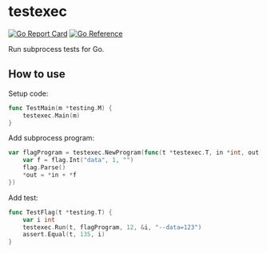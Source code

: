 # testexec

[![Go Report Card](https://goreportcard.com/badge/github.com/brian14708/testexec)](https://goreportcard.com/report/github.com/brian14708/testexec)
[![Go Reference](https://pkg.go.dev/badge/github.com/brian14708/testexec.svg)](https://pkg.go.dev/github.com/brian14708/testexec)

Run subprocess tests for Go.

## How to use

Setup code:

```go
func TestMain(m *testing.M) {
	testexec.Main(m)
}
```

Add subprocess program:

```go
var flagProgram = testexec.NewProgram(func(t *testexec.T, in *int, out *int) {
	var f = flag.Int("data", 1, "")
	flag.Parse()
	*out = *in + *f
})
```

Add test:

```go
func TestFlag(t *testing.T) {
	var i int
	testexec.Run(t, flagProgram, 12, &i, "--data=123")
	assert.Equal(t, 135, i)
}
```
